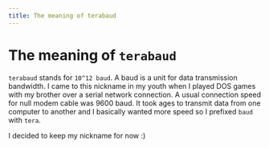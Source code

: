 ```yaml
---
title: The meaning of terabaud
---
```


# The meaning of `terabaud`

`terabaud` stands for `10^12 baud`. A baud is a unit for data transmission bandwidth.
I came to this nickname in my youth when I played DOS games with my brother over a serial network connection.
A usual connection speed for null modem cable was 9600 baud. It took ages to transmit data from one computer
to another and I basically wanted more speed so I prefixed `baud` with `tera`.

I decided to keep my nickname for now :)
